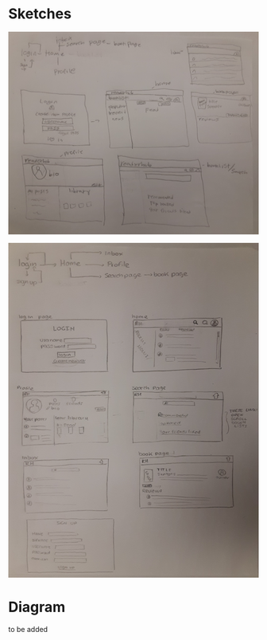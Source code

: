 # Sketches

![SketchMaxHibbard](/sketches/SketchMaxHibbard.png)


![SketchAnnaDiIulio](/sketches/SketchAnnaDiIulio.png)


# Diagram


to be added
